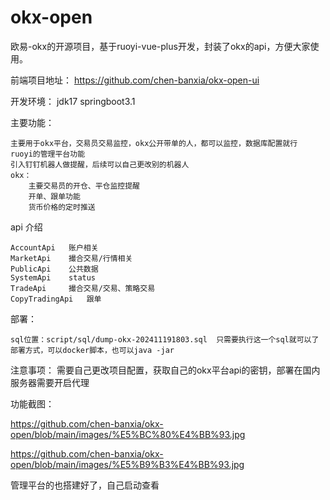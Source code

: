 # okx-open
欧易-okx的开源项目，基于ruoyi-vue-plus开发，封装了okx的api，方便大家使用。

前端项目地址： https://github.com/chen-banxia/okx-open-ui

开发环境：
    jdk17
    springboot3.1 

主要功能：

    主要用于okx平台，交易员交易监控，okx公开带单的人，都可以监控，数据库配置就行
    ruoyi的管理平台功能
    引入钉钉机器人做提醒，后续可以自己更改别的机器人
    okx：
        主要交易员的开仓、平仓监控提醒
        开单、跟单功能
        货币价格的定时推送
        
api 介绍

    AccountApi   账户相关
    MarketApi    撮合交易/行情相关
    PublicApi    公共数据
    SystemApi    status
    TradeApi     撮合交易/交易、策略交易
    CopyTradingApi   跟单

部署：

    sql位置：script/sql/dump-okx-202411191803.sql  只需要执行这一个sql就可以了
    部署方式，可以docker脚本，也可以java -jar

注意事项：
    需要自己更改项目配置，获取自己的okx平台api的密钥，部署在国内服务器需要开启代理

功能截图：

https://github.com/chen-banxia/okx-open/blob/main/images/%E5%BC%80%E4%BB%93.jpg

https://github.com/chen-banxia/okx-open/blob/main/images/%E5%B9%B3%E4%BB%93.jpg

管理平台的也搭建好了，自己启动查看
